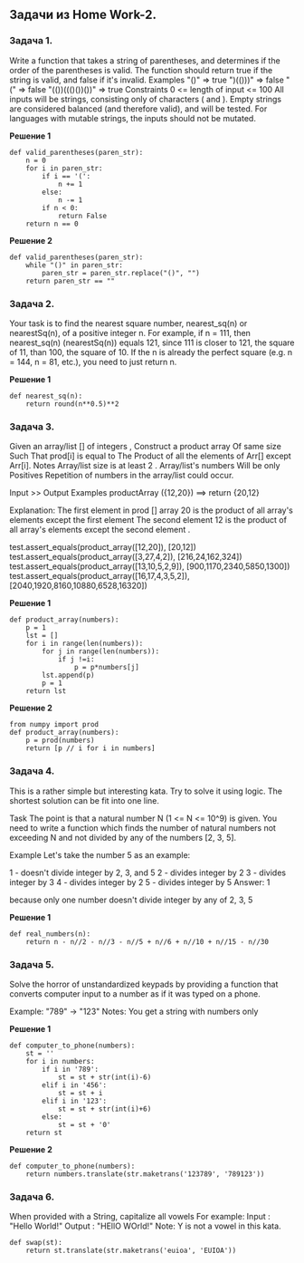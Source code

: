## Задачи из Home Work-2.
### Задача 1.
Write a function that takes a string of parentheses, and determines if the order of the parentheses is valid. The function should return true if the string is valid, and false if it's invalid.
Examples
"()"              =>  true
")(()))"          =>  false
"("               =>  false
"(())((()())())"  =>  true
Constraints
0 <= length of input <= 100
All inputs will be strings, consisting only of characters ( and ).
Empty strings are considered balanced (and therefore valid), and will be tested.
For languages with mutable strings, the inputs should not be mutated.

**Решение 1**
```
def valid_parentheses(paren_str):
    n = 0
    for i in paren_str:
        if i == '(':
            n += 1
        else:
            n -= 1
        if n < 0:
            return False
    return n == 0
```
**Решение 2**
```
def valid_parentheses(paren_str):
    while "()" in paren_str:
        paren_str = paren_str.replace("()", "")
    return paren_str == ""
```
### Задача 2.
Your task is to find the nearest square number, nearest_sq(n) or nearestSq(n), of a positive integer n.
For example, if n = 111, then nearest\_sq(n) (nearestSq(n)) equals 121, since 111 is closer to 121, the square of 11, than 100, the square of 10.
If the n is already the perfect square (e.g. n = 144, n = 81, etc.), you need to just return n.

**Решение 1**
```
def nearest_sq(n):
    return round(n**0.5)**2
```
### Задача 3.
Given an array/list [] of integers , Construct a product array Of same size Such That prod[i] is equal to The Product of all the elements of Arr[] except Arr[i].
Notes
Array/list size is at least 2 .
Array/list's numbers Will be only Positives
Repetition of numbers in the array/list could occur.

Input >> Output Examples
productArray ({12,20}) ==>  return {20,12}

Explanation:
The first element in prod [] array 20 is the product of all array's elements except the first element
The second element 12 is the product of all array's elements except the second element .

test.assert_equals(product_array([12,20]), [20,12])
test.assert_equals(product_array([3,27,4,2]), [216,24,162,324])
test.assert_equals(product_array([13,10,5,2,9]), [900,1170,2340,5850,1300])
test.assert_equals(product_array([16,17,4,3,5,2]), [2040,1920,8160,10880,6528,16320])

**Решение 1**
```
def product_array(numbers):
    p = 1
    lst = []
    for i in range(len(numbers)):
        for j in range(len(numbers)):
            if j !=i:
                p = p*numbers[j]                 
        lst.append(p)
        p = 1
    return lst
```
**Решение 2**
```
from numpy import prod
def product_array(numbers):
    p = prod(numbers)
    return [p // i for i in numbers]
```
### Задача 4.
This is a rather simple but interesting kata. Try to solve it using logic. The shortest solution can be fit into one line.

Task
The point is that a natural number N (1 <= N <= 10^9) is given. You need to write a function which finds the number of natural numbers not exceeding N and not divided by any of the numbers [2, 3, 5].

Example
Let's take the number 5 as an example:

1 - doesn't divide integer by 2, 3, and 5
2 - divides integer by 2
3 - divides integer by 3
4 - divides integer by 2
5 - divides integer by 5
Answer: 1

because only one number doesn't divide integer by any of 2, 3, 5

**Решение 1**
```
def real_numbers(n):
    return n - n//2 - n//3 - n//5 + n//6 + n//10 + n//15 - n//30
```
### Задача 5.
Solve the horror of unstandardized keypads by providing a function that converts computer input to a number as if it was typed on a phone.

Example:
"789" -> "123"
Notes:
You get a string with numbers only

**Решение 1**
```
def computer_to_phone(numbers):
    st = ''
    for i in numbers:
        if i in '789':
            st = st + str(int(i)-6)
        elif i in '456':
            st = st + i
        elif i in '123':
            st = st + str(int(i)+6)
        else:
            st = st + '0'    
    return st

```
**Решение 2**
```
def computer_to_phone(numbers):
    return numbers.translate(str.maketrans('123789', '789123'))
```
### Задача 6.
When provided with a String, capitalize all vowels
For example:
Input : "Hello World!"
Output : "HEllO WOrld!"
Note: Y is not a vowel in this kata.
```
def swap(st):
    return st.translate(str.maketrans('euioa', 'EUIOA'))
```
